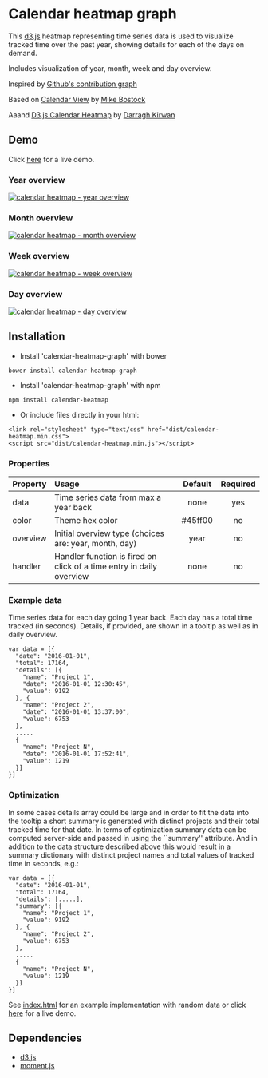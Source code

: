 # Calendar heatmap graph

This [d3.js](https://d3js.org/) heatmap representing time series data is used to visualize tracked time over the past year, showing details for each of the days on demand.

Includes visualization of year, month, week and day overview.  

Inspired by [Github's contribution graph](https://help.github.com/articles/viewing-contributions-on-your-profile/#contributions-calendar)

Based on [Calendar View](https://bl.ocks.org/mbostock/4063318) by [Mike Bostock](https://github.com/mbostock)

Aaand [D3.js Calendar Heatmap](https://github.com/DKirwan/calendar-heatmap) by [Darragh Kirwan](https://github.com/DKirwan) 

## Demo
Click <a href="https://rawgit.com/g1eb/calendar-heatmap/master/" target="_blank">here</a> for a live demo.

### Year overview
[![calendar heatmap - year overview](https://raw.githubusercontent.com/g1eb/calendar-heatmap/master/images/screenshot_year_overview.png)](https://rawgit.com/g1eb/calendar-heatmap/master/)

### Month overview
[![calendar heatmap - month overview](https://raw.githubusercontent.com/g1eb/calendar-heatmap/master/images/screenshot_month_overview.png)](https://rawgit.com/g1eb/calendar-heatmap/master/)

### Week overview
[![calendar heatmap - week overview](https://raw.githubusercontent.com/g1eb/calendar-heatmap/master/images/screenshot_week_overview.png)](https://rawgit.com/g1eb/calendar-heatmap/master/)

### Day overview
[![calendar heatmap - day overview](https://raw.githubusercontent.com/g1eb/calendar-heatmap/master/images/screenshot_day_overview.png)](https://rawgit.com/g1eb/calendar-heatmap/master/)

## Installation

- Install 'calendar-heatmap-graph' with bower

```
bower install calendar-heatmap-graph
```

- Install 'calendar-heatmap-graph' with npm

```
npm install calendar-heatmap
```

- Or include files directly in your html:

```
<link rel="stylesheet" type="text/css" href="dist/calendar-heatmap.min.css">
<script src="dist/calendar-heatmap.min.js"></script>
```

### Properties

|Property        | Usage           | Default  | Required |
|:------------- |:-------------|:-----:|:-----:|
| data | Time series data from max a year back | none | yes |
| color | Theme hex color | #45ff00 | no |
| overview | Initial overview type (choices are: year, month, day) | year | no |
| handler | Handler function is fired on click of a time entry in daily overview | none | no |

### Example data

Time series data for each day going 1 year back.
Each day has a total time tracked (in seconds).
Details, if provided, are shown in a tooltip as well as in daily overview.

```
var data = [{
  "date": "2016-01-01",
  "total": 17164,
  "details": [{
    "name": "Project 1",
    "date": "2016-01-01 12:30:45",
    "value": 9192
  }, {
    "name": "Project 2",
    "date": "2016-01-01 13:37:00",
    "value": 6753
  },
  .....
  {
    "name": "Project N",
    "date": "2016-01-01 17:52:41",
    "value": 1219
  }]
}]
```

### Optimization

In some cases details array could be large and in order to fit the data into the tooltip a short summary is generated with distinct projects and their total tracked time for that date.
In terms of optimization summary data can be computed server-side and passed in using the ``summary'' attribute.
And in addition to the data structure described above this would result in a summary dictionary with distinct project names and total values of tracked time in seconds, e.g.:

```
var data = [{
  "date": "2016-01-01",
  "total": 17164,
  "details": [.....],
  "summary": [{
    "name": "Project 1",
    "value": 9192
  }, {
    "name": "Project 2",
    "value": 6753
  },
  .....
  {
    "name": "Project N",
    "value": 1219
  }]
}]
```

See [index.html](https://github.com/g1eb/calendar-heatmap/blob/master/index.html) for an example implementation with random data or click <a href="https://rawgit.com/g1eb/calendar-heatmap/master/" target="_blank">here</a> for a live demo.

## Dependencies

* [d3.js](https://d3js.org/)
* [moment.js](http://momentjs.com/)
